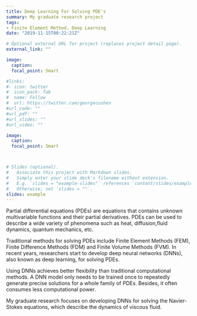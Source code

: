 ```yaml
---
title: Deep Learning For Solving PDE's
summary: My graduate research project
tags:
- Finite Element Method, Deep Learning
date: "2019-11-15T00:22:21Z"

# Optional external URL for project (replaces project detail page).
external_link: ""

image:
  caption: 
  focal_point: Smart

#links:
#- icon: twitter
#  icon_pack: fab
#  name: Follow
#  url: https://twitter.com/georgecushen
#url_code: ""
#url_pdf: ""
#url_slides: ""
#url_video: ""

image:
  caption: 
  focal_point: Smart



# Slides (optional).
#   Associate this project with Markdown slides.
#   Simply enter your slide deck's filename without extension.
#   E.g. `slides = "example-slides"` references `content/slides/example-slides.md`.
#   Otherwise, set `slides = ""`.
slides: example
---
```


Partial differential equations (PDEs) are equations that contains unknown multivariable functions and their partial derivatives. PDEs can be used to describe a wide variety of phenomena such as heat, diffusion,fluid dynamics, quantum mechanics, etc. 
 
Traditional methods for solving PDEs include Finite Element Methods (FEM), Finite Difference Methods (FDM) and Finite Volume Methods (FVM). In recent years, researchers start to develop deep neural networks (DNNs), also known as deep learning, for solving PDEs.
 
Using DNNs achieves better flexibility than traditional computational methods. A DNN model only needs to be trained once to repeatedly generate precise solutions for a whole family of PDEs. Besides, it often consumes less computational power. 
 
My graduate research focuses on developing DNNs for solving the Navier-Stokes equations, which describe the dynamics of viscous fluid.